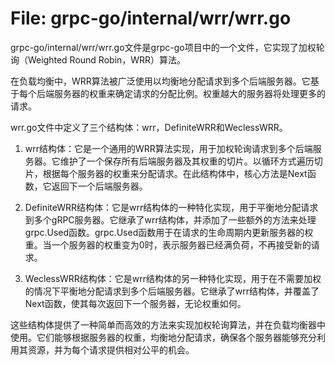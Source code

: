 # File: grpc-go/internal/wrr/wrr.go

grpc-go/internal/wrr/wrr.go文件是grpc-go项目中的一个文件，它实现了加权轮询（Weighted Round Robin，WRR）算法。

在负载均衡中，WRR算法被广泛使用以均衡地分配请求到多个后端服务器。它基于每个后端服务器的权重来确定请求的分配比例。权重越大的服务器将处理更多的请求。

wrr.go文件中定义了三个结构体：wrr，DefiniteWRR和WeclessWRR。

1. wrr结构体：它是一个通用的WRR算法实现，用于加权轮询请求到多个后端服务器。它维护了一个保存所有后端服务器及其权重的切片。以循环方式遍历切片，根据每个服务器的权重来分配请求。在此结构体中，核心方法是Next函数，它返回下一个后端服务器。

2. DefiniteWRR结构体：它是wrr结构体的一种特化实现，用于平衡地分配请求到多个gRPC服务器。它继承了wrr结构体，并添加了一些额外的方法来处理grpc.Used函数。grpc.Used函数用于在请求的生命周期内更新服务器的权重。当一个服务器的权重变为0时，表示服务器已经满负荷，不再接受新的请求。

3. WeclessWRR结构体：它是wrr结构体的另一种特化实现，用于在不需要加权的情况下平衡地分配请求到多个后端服务器。它继承了wrr结构体，并覆盖了Next函数，使其每次返回下一个服务器，无论权重如何。

这些结构体提供了一种简单而高效的方法来实现加权轮询算法，并在负载均衡器中使用。它们能够根据服务器的权重，均衡地分配请求，确保各个服务器能够充分利用其资源，并为每个请求提供相对公平的机会。

